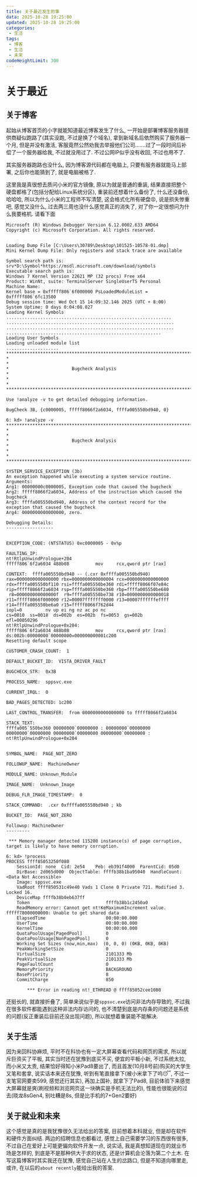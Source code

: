 ```yaml
---
title: 关于最近发生的事
data: 2025-10-28 19:25:00
updated: 2025-10-28 19:25:00
categories:
 - 生活
tags:
 - 博客
 - 生活
 - 未来
codeHeightLimit: 300
---
```


# 关于最近

## 关于博客

起始从博客首页的小字就能知道最近博客发生了什么, 一开始是部署博客服务器提供商疑似跑路了(其实没跑, 不过是换了个域名), 拿到新域名后依然购买了服务器一个月, 但是并没有激活, 客服竟然公然劝我去举报他们公司.......过了一段时间后补偿了一个服务器给我, 不过就没用过了. 不过公网IP似乎没有收回, 不过也用不了.

其实服务器跑路也没什么, 因为博客源代码都在电脑上, 只要有服务器就能马上部署, 之后你也能猜到了, 就是电脑被格了.

这里我是真很想去质问小米的官方镜像, 原以为就是普通的重装, 结果直接把整个硬盘都格了(包括分配给Linux系统分区), 重装前还想着什么备份了, 什么还没备份, 哈哈哈, 所以为什么小米的工程师不写清楚, 这会格式化所有硬盘😡, 说是损失惨重吧, 感觉又没什么, 过去两三周也没什么感觉真正的消失了, 对了你一定很想问为什么我要格机. 请看下面

<!-- more -->

```
Microsoft (R) Windows Debugger Version 6.12.0002.633 AMD64
Copyright (c) Microsoft Corporation. All rights reserved.


Loading Dump File [C:\Users\30789\Desktop\101525-10578-01.dmp]
Mini Kernel Dump File: Only registers and stack trace are available

Symbol search path is: srv*D:\Symbol*https://msdl.microsoft.com/download/symbols
Executable search path is: 
Windows 7 Kernel Version 22621 MP (32 procs) Free x64
Product: WinNt, suite: TerminalServer SingleUserTS Personal
Machine Name:
Kernel base = 0xfffff806`6f000000 PsLoadedModuleList = 0xfffff806`6fc13580
Debug session time: Wed Oct 15 14:09:32.146 2025 (UTC + 8:00)
System Uptime: 0 days 0:04:08.827
Loading Kernel Symbols
...............................................................
................................................................
................................................................
...........................................................
Loading User Symbols
Loading unloaded module list
....................
*******************************************************************************
*                                                                             *
*                        Bugcheck Analysis                                    *
*                                                                             *
*******************************************************************************

Use !analyze -v to get detailed debugging information.

BugCheck 3B, {c0000005, fffff8066f2a6034, ffffa005550bd940, 0}

6: kd> !analyze -v
*******************************************************************************
*                                                                             *
*                        Bugcheck Analysis                                    *
*                                                                             *
*******************************************************************************

SYSTEM_SERVICE_EXCEPTION (3b)
An exception happened while executing a system service routine.
Arguments:
Arg1: 00000000c0000005, Exception code that caused the bugcheck
Arg2: fffff8066f2a6034, Address of the instruction which caused the bugcheck
Arg3: ffffa005550bd940, Address of the context record for the exception that caused the bugcheck
Arg4: 0000000000000000, zero.

Debugging Details:
------------------


EXCEPTION_CODE: (NTSTATUS) 0xc0000005 - 0x%p

FAULTING_IP: 
nt!RtlpUnwindPrologue+204
fffff806`6f2a6034 488b08          mov     rcx,qword ptr [rax]

CONTEXT:  ffffa005550bd940 -- (.cxr 0xffffa005550bd940)
rax=0000000000000000 rbx=0000000000000004 rcx=0000000000000000
rdx=ffffa005550bf110 rsi=ffffa005550be360 rdi=fffff8066f07e84c
rip=fffff8066f2a6034 rsp=ffffa005550be360 rbp=ffffa005550be680
 r8=000000000000000f  r9=ffffa005550be738 r10=0000000000000018
r11=fffff8066f000000 r12=00007fffffff0000 r13=00007ffffffeffff
r14=ffffa005550be6a0 r15=fffff8066f762d44
iopl=0         nv up ei ng nz ac po nc
cs=0010  ss=0018  ds=002b  es=002b  fs=0053  gs=002b             efl=00050296
nt!RtlpUnwindPrologue+0x204:
fffff806`6f2a6034 488b08          mov     rcx,qword ptr [rax] ds:002b:00000000`00000000=000000000001c200
Resetting default scope

CUSTOMER_CRASH_COUNT:  1

DEFAULT_BUCKET_ID:  VISTA_DRIVER_FAULT

BUGCHECK_STR:  0x3B

PROCESS_NAME:  sppsvc.exe

CURRENT_IRQL:  0

BAD_PAGES_DETECTED: 1c200

LAST_CONTROL_TRANSFER:  from 0000000000000000 to fffff8066f2a6034

STACK_TEXT:  
ffffa005`550be360 00000000`00000000 : 00000000`00000000 00000000`00000000 00000000`00000000 00000000`00000000 : nt!RtlpUnwindPrologue+0x204


SYMBOL_NAME:  PAGE_NOT_ZERO

FOLLOWUP_NAME:  MachineOwner

MODULE_NAME: Unknown_Module

IMAGE_NAME:  Unknown_Image

DEBUG_FLR_IMAGE_TIMESTAMP:  0

STACK_COMMAND:  .cxr 0xffffa005550bd940 ; kb

BUCKET_ID:  PAGE_NOT_ZERO

Followup: MachineOwner
---------

 *** Memory manager detected 115200 instance(s) of page corruption, target is likely to have memory corruption.
 
6: kd> !process
PROCESS ffff85053250f080
    SessionId: none  Cid: 2e54    Peb: eb391f4000  ParentCid: 05d0
    DirBase: 2d065d000  ObjectTable: ffffb38b1ba95040  HandleCount: <Data Not Accessible>
    Image: sppsvc.exe
    VadRoot ffff850531c49e40 Vads 1 Clone 0 Private 721. Modified 3. Locked 16.
    DeviceMap ffffb38b0eb637ff
    Token                             ffffb38b1c2450a0
    ReadMemory error: Cannot get nt!KeMaximumIncrement value.
fffff78000000000: Unable to get shared data
    ElapsedTime                       00:00:00.000
    UserTime                          00:00:00.000
    KernelTime                        00:00:00.000
    QuotaPoolUsage[PagedPool]         0
    QuotaPoolUsage[NonPagedPool]      0
    Working Set Sizes (now,min,max)  (0, 0, 0) (0KB, 0KB, 0KB)
    PeakWorkingSetSize                0
    VirtualSize                       2101333 Mb
    PeakVirtualSize                   2101333 Mb
    PageFaultCount                    0
    MemoryPriority                    BACKGROUND
    BasePriority                      8
    CommitCharge                      850

        *** Error in reading nt!_ETHREAD @ ffff85052cee1080
```

还挺长的, 就直接折叠了, 简单来说似乎是`sppsvc.exe`访问非法内存导致的, 不过我在很多软件都能遇到这种非法内存访问的, 也不清楚到底是内存条的问题还是系统的问题(反正重装后目前还没出现问题), 所以就想着重装能不能解决.

## 关于生活

因为来回科协麻烦, 平时不在科协也有一定大屏幕查看代码和网页的需求, 所以就斥巨资买了平板, 其实当时还在犹豫到底买不买, 便宜的平板小新, 不过系统太拉, 而小米又太贵, 结果恰好得知小米Pad8要出了, 而且首发(10月8号前)购买的大学生又笔和套拿, 说实话本来还在犹豫, 听到有笔直接拿下(被小米拿下了呜😴, 不过一支笔官网要卖599, 感觉还行其实), 再加上国补, 就拿下了Pad8, 目前体验下来感觉大屏幕就是爽(刷视频和浏览网页这一块确实是手机无法比的), 性能也很能说的过去(晓龙8sGen4, 别吐糟是8s, 但是比手机的7+Gen2要好)

## 关于就业和未来

这个感觉是真的是我犹豫很久无法给出的答案, 目前想着本科就业, 但是却在软件和硬件方面纠结. 两边的招聘信息也都看过, 感觉上自己需要学习的东西很有很多, 不过自己在爱好上可能更偏向软件开发一点, 说实话, 我是真想知道现在的就业市场是怎样的, 到底是不是那种供大于求的状态, 还是计算机会沦落为第二个土木. 在写这篇博客时其实我还在犹豫, 感觉自己站在人生的岔路口, 但是不知道向哪里走, 或许, 在以后的`about recently`能给出我的答案.
